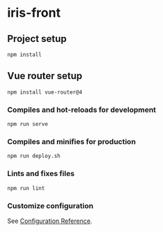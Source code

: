 # iris-front

## Project setup
```
npm install
```

## Vue router setup
```
npm install vue-router@4
```

### Compiles and hot-reloads for development
```
npm run serve
```

### Compiles and minifies for production
```
npm run deploy.sh
```


### Lints and fixes files
```
npm run lint
```

### Customize configuration
See [Configuration Reference](https://cli.vuejs.org/config/).
